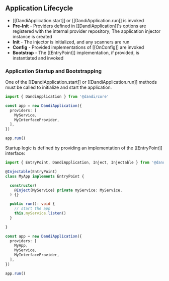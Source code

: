 ## Application Lifecycle
* [[DandiApplication.start]] or [[DandiApplication.run]] is invoked
* **Pre-Init** - Providers defined in [[DandiApplication]]'s options are registered with the internal
  provider repository; The application injector instance is created
* **Init** - The injector is initialized, and any scanners are run
* **Config** - Provided implementations of [[OnConfig]] are invoked
* **Bootstrap** - The [[EntryPoint]] implementation, if provided, is instantiated and invoked

### Application Startup and Bootstrapping

One of the [[DandiApplication.start]] or [[DandiApplication.run]] methods must be called to initialize
and start the application.

```typescript
import { DandiApplication } from '@dandi/core'

const app = new DandiApplication({
  providers: [
    MyService,
    MyInterfaceProvider,
  ],
})

app.run()
```

Startup logic is defined by providing an implementation of the [[EntryPoint]] interface:

```typescript
import { EntryPoint, DandiApplication, Inject, Injectable } from '@dandi/core'

@Injectable(EntryPoint)
class MyApp implements EntryPoint {

  constructor(
    @Inject(MyService) private myService: MyService,
  ) {}

  public run(): void {
    // start the app
    this.myService.listen()
  }

}

const app = new DandiApplication({
  providers: [
    MyApp,
    MyService,
    MyInterfaceProvider,
  ],
})

app.run()
```
